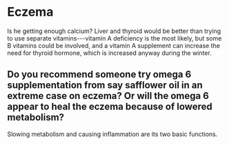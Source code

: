 # Eczema

Is he getting enough calcium? Liver and thyroid would be better than trying to use separate vitamins---vitamin A deficiency is the most likely, but some B vitamins could be involved, and a vitamin A supplement can increase the need for thyroid hormone, which is increased anyway during the winter.

## Do you recommend someone try omega 6 supplementation from say safflower oil in an extreme case on eczema? Or will the omega 6 appear to heal the eczema because of lowered metabolism?
Slowing metabolism and causing inflammation are its two basic functions.
